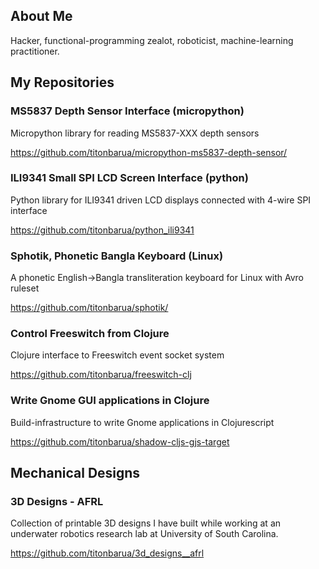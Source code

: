 ## About Me

Hacker, functional-programming zealot, roboticist, machine-learning practitioner.

<!--
*I am unwilling to bow to ignorant rants from people who forms concensus about a subject matter they know nothing about by asking a committee of "two PhD holders".*
-->

## My Repositories

### MS5837 Depth Sensor Interface (micropython)

Micropython library for reading MS5837-XXX depth sensors

https://github.com/titonbarua/micropython-ms5837-depth-sensor/

### ILI9341 Small SPI LCD Screen Interface (python)

Python library for ILI9341 driven LCD displays connected with 4-wire SPI interface

https://github.com/titonbarua/python_ili9341

### Sphotik, Phonetic Bangla Keyboard (Linux)

A phonetic English->Bangla transliteration keyboard for Linux with Avro ruleset

https://github.com/titonbarua/sphotik/

### Control Freeswitch from Clojure

Clojure interface to Freeswitch event socket system

https://github.com/titonbarua/freeswitch-clj

### Write Gnome GUI applications in Clojure

Build-infrastructure to write Gnome applications in Clojurescript

https://github.com/titonbarua/shadow-cljs-gjs-target

## Mechanical Designs

### 3D Designs - AFRL

Collection of printable 3D designs I have built while working at an underwater robotics research lab at University of South Carolina.

https://github.com/titonbarua/3d_designs__afrl

<!--
**titonbarua/titonbarua** is a ✨ _special_ ✨ repository because its `README.md` (this file) appears on your GitHub profile.


Here are some ideas to get you started:

- 🔭 I’m currently working on ...
- 🌱 I’m currently learning ...
- 👯 I’m looking to collaborate on ...
- 🤔 I’m looking for help with ...
- 💬 Ask me about ...
- 📫 How to reach me: ...
- 😄 Pronouns: ...
- ⚡ Fun fact: ...
-->

